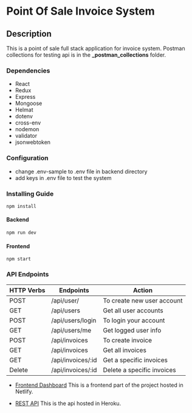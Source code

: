 # Point Of Sale Invoice System

## Description

This is a point of sale full stack application for invoice system. Postman collections for testing api is in the **\_postman_collections** folder.

### Dependencies

- React
- Redux
- Express
- Mongoose
- Helmat
- dotenv
- cross-env
- nodemon
- validator
- jsonwebtoken

### Configuration

- change .env-sample to .env file in backend directory
- add keys in .env file to test the system

### Installing Guide

```
npm install
```

#### Backend

```
npm run dev
```

#### Frontend

```
npm start
```

### API Endpoints

| HTTP Verbs | Endpoints         | Action                     |
| ---------- | ----------------- | -------------------------- |
| POST       | /api/user/        | To create new user account |
| GET        | /api/users        | Get all user accounts      |
| POST       | /api/users/login  | To login your account      |
| GET        | /api/users/me     | Get logged user info       |
| POST       | /api/invoices     | To create invoice          |
| GET        | /api/invoices     | Get all invoices           |
| GET        | /api/invoices/:id | Get a specific invoices    |
| Delete     | /api/invoices/:id | Delete a specific invoices |

- [Frontend Dashboard](https://www.expresjs.org/) This is a frontend part of the project hosted in Netlify.

- [REST API](https://www.expresjs.org/) This is the api hosted in Heroku.
